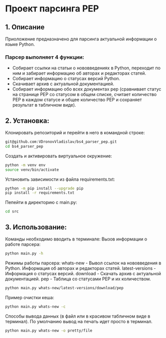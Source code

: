 # Проект парсинга PEP
## 1. Описание

Приоложение предназначено для парсинга актуальной информации о языке Python.
### Парсер выполняет 4 функции:
- Собирает ссылки на статьи о нововведениях в Python, переходит по ним и забирает информацию об авторах и редакторах статей.
- Собирает информацию о статусах версий Python.
- Скачивает архив с актуальной документацией.
- Собирает информацию обо всех документах pep (сравнивает статус на странице PEP со статусом в общем списке, считает количество PEP в каждом статусе и общее количество PEP и сохраняет результат в табличном виде).

## 2. Установка:
Клонировать репозиторий и перейти в него в командной строке:
```sh
git@github.com:VDronovVladislav/bs4_parser_pep.git
cd bs4_parser_pep
```
Cоздать и активировать виртуальное окружение:
```sh
python -m venv env
source venv/bin/activate
```
Установить зависимости из файла requirements.txt:
```sh
python -m pip install --upgrade pip
pip install -r requirements.txt
```
Пепейти в директорию с main.py:
```sh
cd src
```

## 3. Использование:
Команды необходимо вводить в терминале:
Вызов информации о работе парсера:
```sh
python main.py -h
```
Режимы работы парсера:
whats-new - Вывол ссылок на нововведения в Python. Информация об авторах и редакторах статей.
latest-versions - Информация о статусах версий.
download - Скачать архив с актуальной документацией.
pep - Таблица со статусами PEP и их количеством.
```sh
python main.py whats-new/latest-versions/download/pep
```
Пример очистки кеша:
```sh
python main.py whats-new -c
```
Способы вывода данных (в файл или в красивом табличном виде в терминал). По умолчанию вывод на печать идет просто в терминал.
```sh
python main.py whats-new -o pretty/file
```
